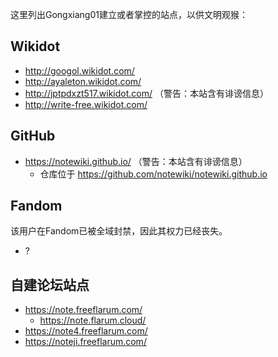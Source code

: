 这里列出Gongxiang01建立或者掌控的站点，以供文明观猴：

## Wikidot
- http://googol.wikidot.com/
- http://ayaleton.wikidot.com/
- http://jptpdxzt517.wikidot.com/ （警告：本站含有诽谤信息）
- http://write-free.wikidot.com/

## GitHub
- https://notewiki.github.io/ （警告：本站含有诽谤信息）
  - 仓库位于 https://github.com/notewiki/notewiki.github.io

## Fandom
该用户在Fandom已被全域封禁，因此其权力已经丧失。
- ?

## 自建论坛站点
- https://note.freeflarum.com/
  - https://note.flarum.cloud/
- https://note4.freeflarum.com/
- https://noteji.freeflarum.com/
